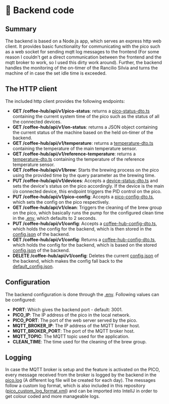 # 📀 Backend code
## Summary
The backend is based on a Node.js app, which serves an express http web client. It provides basic functionality for communicating with the pico such as a web socket for sending mqtt log messages to the frontend (For some reason I couldn't get a direct communication between the frontend and the mqtt broker to work, so I used this dirty work around).
Further, the backend handles the monitoring of the on-timer of the Rancilio Silvia and turns the machine of in case the set idle time is exceeded.


## The HTTP client
The included http client provides the following endpoints:
* **GET /coffee-hub/api/v1/pico-status**: returns a [pico-status-dto.ts](..%2Ffrontend%2Fsrc%2Fmodel%2Fpico-status-dto.ts) containing the current system time of the pico such as the status of all the connected devices.
* **GET /coffee-hub/api/v1/on-status**: returns a JSON object containing the current status of the machine based on the held on-timer of the backend.
* **GET /coffee-hub/api/v1/temperature**: returns a [temperature-dto.ts](..%2Ffrontend%2Fsrc%2Fmodel%2Ftemperature-dto.ts) containing the temperature of the main temperature sensor.
* **GET /coffee-hub/api/v1/reference-temperature**: returns a [temperature-dto.ts](..%2Ffrontend%2Fsrc%2Fmodel%2Ftemperature-dto.ts) containing the temperature of the reference temperature sensor.
* **GET /coffee-hub/api/v1/brew**: Starts the brewing process on the pico using the provided time by the query parameter as the brewing time.
* **PUT /coffee-hub/api/v1/devices**: Accepts a [device-status-dto.ts](..%2Ffrontend%2Fsrc%2Fmodel%2Fdevice-status-dto.ts) and sets the device's status on the pico accordingly. If the device is the main i/o connected device, this endpoint triggers the PID control on the pico.
* **PUT /coffee-hub/api/v1/pico-config**: Accepts a [pico-config-dto.ts](..%2Ffrontend%2Fsrc%2Fmodel%2Fpico-config-dto.ts), which sets the config on the pico respectively.
* **GET /coffee-hub/api/v1/clean**: Triggers the cleaning of the brew group on the pico, which basically runs the pump for the configured clean time in the [.env](.env), which defaults to 2 seconds.
* **PUT /coffee-hub/api/v1/config**: Accepts a [coffee-hub-config-dto.ts](..%2Ffrontend%2Fsrc%2Fmodel%2Fcoffee-hub-config-dto.ts), which holds the config for the backend, which is then stored in the [config.json](service%2Fconfig.json) of the backend.
* **GET /coffee-hub/api/v1/config**: Returns a [coffee-hub-config-dto.ts](..%2Ffrontend%2Fsrc%2Fmodel%2Fcoffee-hub-config-dto.ts), which holds the config for the backend, which is based on the stored [config.json](service%2Fconfig.json) of the backend.
* **DELETE /coffee-hub/api/v1/config**: Deletes the current [config.json](service%2Fconfig.json) of the backend, which makes the config fall back to the [default_config.json](service%2Fdefault_config.json).

## Configuration
The backend configuration is done through the [.env](.env). Following values can be configured:
* **PORT**: Which gives the backend port - default: 3001.
* **PICO_IP**: The IP address of the pico in the local network.
* **PICO_PORT**: The port of the web server served by the pico.
* **MQTT_BROKER_IP**: The IP address of the MQTT broker host.
* **MQTT_BROKER_PORT**: The port of the MQTT broker host.
* **MQTT_TOPIC**: The MQTT topic used for the application.
* **CLEAN_TIME**: The time used for the cleaning of the brew group.

## Logging
In case the MQTT broker is setup and the feature is activated on the PICO, every message received from the broker is logged by the backend in the [pico.log](log%2Fpico.log) (A different log file will be created for each day). The messages follow a custom log format, which is also included in this repository ([pico_custom_log_format.xml](..%2Fpico_custom_log_format.xml)) and can be imported into IntellJ in order to get colour coded and more manageable logs.